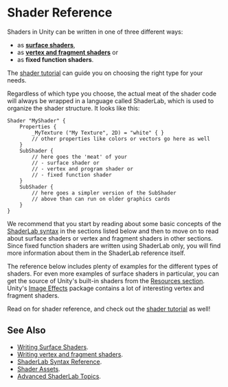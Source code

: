 # Shader Reference


Shaders in Unity can be written in one of three different ways:


* as **[surface shaders](SL-SurfaceShaders)**,
* as **[vertex and fragment shaders](SL-ShaderPrograms)** or
* as **fixed function shaders**.

The [shader tutorial](Shaders) can guide you on choosing the right type for your needs.

Regardless of which type you choose, the actual meat of the shader code will always be wrapped in a language called ShaderLab, which is used to organize the shader structure. It looks like this:



````
Shader "MyShader" {
    Properties {
        _MyTexture ("My Texture", 2D) = "white" { }
        // other properties like colors or vectors go here as well
    }
    SubShader {
        // here goes the 'meat' of your
        // - surface shader or
        // - vertex and program shader or
        // - fixed function shader
    }
    SubShader {
        // here goes a simpler version of the SubShader
        // above than can run on older graphics cards
    }
}
````

We recommend that you start by reading about some basic concepts of the [ShaderLab syntax](SL-Shader) in the sections listed below and then to move on to read about surface shaders or vertex and fragment shaders in other sections. Since fixed function shaders are written using ShaderLab only, you will find more information about them in the ShaderLab reference itself.

The reference below includes plenty of examples for the different types of shaders. For even more examples of surface shaders in particular, you can get the source of Unity's built-in shaders from the [Resources section](http://www.unity3d.com/support/resources/assets/built-in-shaders). Unity's [Image Effects](comp-ImageEffects) package contains a lot of interesting vertex and fragment shaders.

Read on for shader reference, and check out the [shader tutorial](Shaders) as well!


## See Also

* [Writing Surface Shaders](SL-SurfaceShaders).
* [Writing vertex and fragment shaders](SL-ShaderPrograms).
* [ShaderLab Syntax Reference](SL-Shader).
* [Shader Assets](class-Shader).
* [Advanced ShaderLab Topics](SL-AdvancedTopics).
